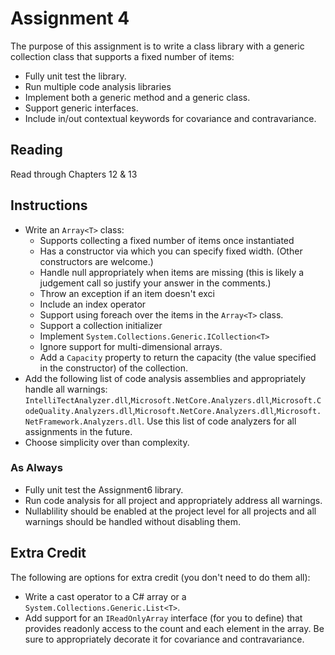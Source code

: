 # Assignment 4

The purpose of this assignment is to write a class library with a generic collection class that supports a fixed number of items:

- Fully unit test the library.
- Run multiple code analysis libraries
- Implement both a generic method and a generic class.
- Support generic interfaces.
- Include in/out contextual keywords for covariance and contravariance.

## Reading

Read through Chapters 12 & 13

## Instructions

- Write an `Array<T>` class:
  - Supports collecting a fixed number of items once instantiated
  - Has a constructor via which you can specify fixed width.  (Other constructors are welcome.)
  - Handle null appropriately when items are missing (this is likely a judgement call so justify your answer in the comments.)
  - Throw an exception if an item doesn't exci
  - Include an index operator
  - Support using foreach over the items in the `Array<T>` class.
  - Support a collection initializer
  - Implement `System.Collections.Generic.ICollection<T>`
  - Ignore support for multi-dimensional arrays.
  - Add a `Capacity` property to return the capacity (the value specified in the constructor) of the collection.
- Add the following list of code analysis assemblies and appropriately handle all warnings: `IntelliTectAnalyzer.dll`,`Microsoft.NetCore.Analyzers.dll`,`Microsoft.CodeQuality.Analyzers.dll`,`Microsoft.NetCore.Analyzers.dll`,`Microsoft.NetFramework.Analyzers.dll`.  Use this list of code analyzers for all assignments in the future.
- Choose simplicity over than complexity.

### As Always

- Fully unit test the Assignment6 library.
- Run code analysis for all project and appropriately address all warnings.
- Nullablility should be enabled at the project level for all projects and all warnings should be handled without disabling them.

## Extra Credit

The following are options for extra credit (you don't need to do them all):

- Write a cast operator to a C# array or a `System.Collections.Generic.List<T>`.
- Add support for an `IReadOnlyArray` interface (for you to define) that provides readonly access to the count and each element in the array.  Be sure to appropriately decorate it for covariance and contravariance.

